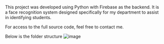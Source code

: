 This project was developed using Python with Firebase as the backend. It is a face recognition system designed specifically for my department to assist in identifying students.

For access to the full source code, feel free to contact me.

Below is the folder structure
![image](https://github.com/user-attachments/assets/53eeb226-d8e8-4a76-9792-4b413fd3def6)
